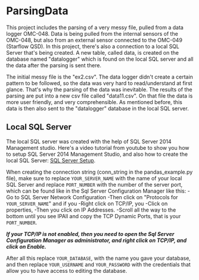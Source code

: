 # ParsingData
 This project includes the parsing of a very messy file, pulled from a data logger OMC-048. Data is being pulled from the internal sensors of the OMC-048, but also from an external sensor connected to the OMC-049 (Starflow QSD). In this project, there's also a connection to a local SQL Server that's being created. A new table, called data, is created on the database named "datalogger" which is found on the local SQL server and all the data after the parsing is sent there.
 
 The initial messy file is the "ex2.csv". The data logger didn't create a certain pattern to be followed, so the data was very hard to read/understand at first glance. That's why the parsing of the data was inevitable. The results of the parsing are put into a new csv file called "data11.csv". On that file the data is more user friendly, and very comprehensible. As mentioned before, this data is then also sent to the "datalogger" database in the local SQL server.
 
 ## Local SQL Server
 
 The local SQL server was created with the help of SQL Server 2014 Management studio. Here's a video tutorial from youtube to show you how to setup SQL Server 2014 Management Studio, and also how to create the local SQL Server: [SQL Server Setup](https://www.youtube.com/watch?v=E_zFM7mzFUg).
 
 When creating the connection string (conn_string in the pandas_example.py file), make sure to replace ```YOUR_SERVER_NAME``` with the name of your local SQL Server and replace ```PORT_NUMBER``` with the number of the server port, which can be found like in the Sql Server Configuration Manager like this:
-Go to SQL Server Network Configuration
-Then click on "Protocols for ```YOUR_SERVER_NAME```" and if you 
-Right click on TCP/IP, you 
-Click on properties, 
-Then you click on IP Addresses.
-Scroll all the way to the bottom until you see IPAll and copy the TCP Dynamic Ports, that is your ```PORT_NUMBER```.

***If your TCP/IP is not enabled, then you need to open the Sql Server Configuration Manager as administrator, and right click on TCP/IP, and click on Enable.***

 After all this replace ```YOUR_DATABASE```, with the name you gave your database, and then replace ```YOUR_USERNAME``` and ```YOUR_PASSWORD``` with the credentials that allow you to have access to editing the database.
